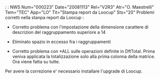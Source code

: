  :  : NWS Num="000223" Date="20081113" Rel="V2R3" Atr="O. Maestrelli" Tem="TEC" App="LO" Tit="Stampa report da Loocup" Sts="20"
Problemi corretti nella stanpa report da Loocup : 

- Corretto problema con l'impostazione della dimensione carattere di descrizion del raggruppamento
superiore a 14

- Eliminato spazio in eccesso fra i raggruppamenti

- Corretto problema con *ALL sulle operazioni definite in DftTotal. Prima veniva applicata la
totalizzazione solo alla prima colonna della matrice. Ora viene fatta su tutte.

Per avere la correzione e' necessario installare l'upgrade di Loocup.
